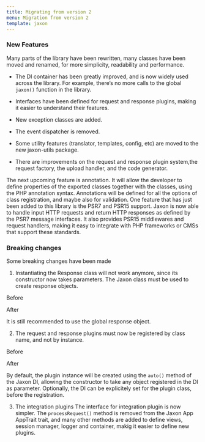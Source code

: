 ```yaml
---
title: Migrating from version 2
menu: Migration from version 2
template: jaxon
---
```


### New Features
Many parts of the library have been rewritten, many classes have been moved and renamed, for more simplicity, readability and performance.

- The DI container has been greatly improved, and is now widely used across the library. For example, there’s no more calls to the global `jaxon()` function in the library.

- Interfaces have been defined for request and response plugins, making it easier to understand their features.

- New exception classes are added.

- The event dispatcher is removed.

- Some utility features (translator, templates, config, etc) are moved to the new jaxon-utils package.

- There are improvements on the request and response plugin system,the request factory, the upload handler, and the code generator.

The next upcoming feature is annotation. It will allow the developer to define properties of the exported classes together with the classes, using the PHP annotation syntax.
Annotations will be defined for all the options of class registration, and maybe also for validation. One feature that has just been added to this library is the PSR7 and PSR15 support.
Jaxon is now able to handle input HTTP requests and return HTTP responses as defined by the PSR7 message interfaces. It also provides PSR15 middlewares and request handlers, making it easy to integrate with PHP frameworks or CMSs that support these standards.

### Breaking changes
Some breaking changes have been made

1. Instantiating the Response class will not work anymore, since its constructor now takes
parameters. The Jaxon class must be used to create response objects.

Before

After

It is still recommended to use the global response object.

2. The request and response plugins must now be registered by class name, and not by
instance.

Before

After

By default, the plugin instance will be created using the `auto()` method of the Jaxon DI,
allowing the constructor to take any object registered in the DI as parameter. Optionally,
the DI can be explicitely set for the plugin class, before the registration.

3. The integration plugins
The interface for integration plugin is now simpler. The `processRequest()` method is
removed from the Jaxon App AppTrait trait, and many other methods are added to
define views, session manager, logger and container, makig it easier to define new plugins.